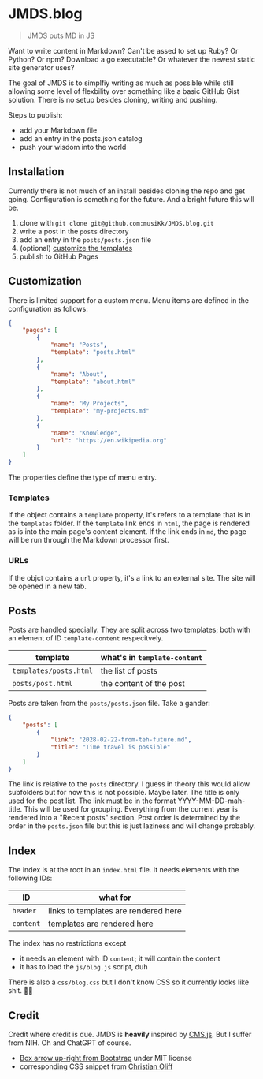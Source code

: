 # JMDS.blog

> JMDS puts MD in JS

Want to write content in Markdown? Can't be assed to set up Ruby? Or Python? Or npm? Download a go executable? Or whatever the newest static site generator uses?

The goal of JMDS is to simplfiy writing as much as possible while still allowing some level of flexbility over something like a basic GitHub Gist solution. There is no setup besides cloning, writing and pushing.

Steps to publish:
- add your Markdown file
- add an entry in the posts.json catalog
- push your wisdom into the world

## Installation

Currently there is not much of an install besides cloning the repo and get going. Configuration is something for the future. And a bright future this will be.

1. clone with `git clone git@github.com:musiKk/JMDS.blog.git`
2. write a post in the `posts` directory
3. add an entry in the `posts/posts.json` file
4. (optional) [customize the templates](#customization)
5. publish to GitHub Pages

## Customization

There is limited support for a custom menu. Menu items are defined in the configuration as follows:

```json
{
    "pages": [
        {
            "name": "Posts",
            "template": "posts.html"
        },
        {
            "name": "About",
            "template": "about.html"
        },
        {
            "name": "My Projects",
            "template": "my-projects.md"
        },
        {
            "name": "Knowledge",
            "url": "https://en.wikipedia.org"
        }
    ]
}
```

The properties define the type of menu entry.

### Templates

If the object contains a `template` property, it's refers to a template that is in the `templates` folder. If the `template` link ends in `html`, the page is rendered as is into the main page's content element. If the link ends in `md`, the page will be run through the Markdown processor first.

### URLs

If the objct contains a `url` property, it's a link to an external site. The site will be opened in a new tab.

## Posts

Posts are handled specially. They are split across two templates; both with an element of ID `template-content` respecitvely.

| template | what's in `template-content` |
| - | - |
| `templates/posts.html` | the list of posts |
| `posts/post.html` | the content of the post |

Posts are taken from the `posts/posts.json` file. Take a gander:

```json
{
    "posts": [
        {
            "link": "2028-02-22-from-teh-future.md",
            "title": "Time travel is possible"
        }
    ]
}
```

The link is relative to the `posts` directory. I guess in theory this would allow subfolders but for now this is not possible. Maybe later. The title is only used for the post list. The link must be in the format YYYY-MM-DD-mah-title. This will be used for grouping. Everything from the current year is rendered into a "Recent posts" section. Post order is determined by the order in the `posts.json` file but this is just laziness and will change probably.

## Index

The index is at the root in an `index.html` file. It needs elements with the following IDs:

| ID | what for |
| - | - |
| `header` | links to templates are rendered here |
| `content` | templates are rendered here |

The index has no restrictions except

* it needs an element with ID `content`; it will contain the content
* it has to load the `js/blog.js` script, duh

There is also a `css/blog.css` but I don't know CSS so it currently looks like shit. 🤷‍♂️

## Credit

Credit where credit is due. JMDS is **heavily** inspired by [CMS.js](https://github.com/chrisdiana/cms.js). But I suffer from NIH. Oh and ChatGPT of course.

- [Box arrow up-right from Bootstrap](https://icons.getbootstrap.com/icons/box-arrow-up-right/) under MIT license
- corresponding CSS snippet from [Christian Oliff](https://christianoliff.com/blog/styling-external-links-with-an-icon-in-css/)
